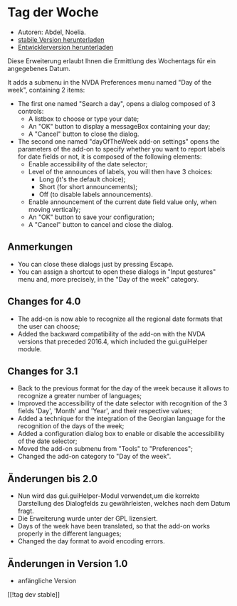 # Tag der Woche #

*	 Autoren: Abdel, Noelia.
*	 [stabile Version herunterladen][1]
*	 [Entwicklerversion herunterladen][2]

Diese Erweiterung erlaubt Ihnen die Ermittlung des Wochentags für ein
angegebenes Datum.

It adds a submenu in the NVDA Preferences menu named "Day of the week",
containing 2 items:


*	The first one named "Search a day", opens a dialog composed of 3 controls:
	*	A listbox to choose or type your date;
	*	An "OK" button to display a messageBox containing your day;
	*	A "Cancel" button to close the dialog.
*	The second one named "dayOfTheWeek add-on settings" opens the parameters of the add-on to specify whether you want to report labels for date fields or not, it is composed of the following elements:
	*	Enable accessibility of the date selector;
	*	Level of the announces of labels, you will then have 3 choices:
		*	Long (it's the default choice);
		*	Short (for short announcements);
		*	Off (to disable labels announcements).
	*	Enable announcement of the current date field value only, when moving vertically;
	*	An "OK" button to save your configuration;
	*	A "Cancel" button to cancel and close the dialog.


## Anmerkungen ##

*	 You can close these dialogs just by pressing Escape.
*	 You can assign a shortcut to open these dialogs in "Input gestures" menu
   and, more precisely, in the "Day of the week" category.

## Changes for 4.0 ##

*	 The add-on is now able to recognize all the regional date formats that
   the user can choose;
*	 Added the backward compatibility of the add-on with the NVDA versions
   that preceded 2016.4, which included the gui.guiHelper module.

## Changes for 3.1 ##

*	 Back to the previous format for the day of the week because it allows to
   recognize a greater number of languages;
*	 Improved the accessibility of the date selector with recognition of the 3
   fields 'Day', 'Month' and 'Year', and their respective values;
*	 Added a technique for the integration of the Georgian language for the
   recognition of the days of the week;
*	 Added a configuration dialog box to enable or disable the accessibility
   of the date selector;
*	 Moved the add-on submenu from "Tools" to "Preferences";
*	 Changed the add-on category to "Day of the week".

## Änderungen bis 2.0 ##

*	 Nun wird das gui.guiHelper-Modul verwendet,um die korrekte Darstellung
   des Dialogfelds zu gewährleisten, welches nach dem Datum fragt.
*	 Die Erweiterung wurde unter der GPL lizensiert.
*	 Days of the week have been translated, so that the add-on works properly
   in the different languages;
*	 Changed the day format to avoid encoding errors.

## Änderungen in Version 1.0 ##

*	 anfängliche Version

[[!tag dev stable]]

[1]: http://addons.nvda-project.org/files/get.php?file=dw

[2]: http://addons.nvda-project.org/files/get.php?file=dw-dev
